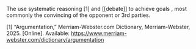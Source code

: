 
The use systematic reasoning [1] and [[debate]] to achieve goals , most commonly the convincing of the opponent or 3rd parties.

[1] “Argumentation,” Merriam-Webster.com Dictionary, Merriam-Webster, 2025. [Online]. Available: https://www.merriam-webster.com/dictionary/argumentation